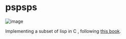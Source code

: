 # pspsps
![image](https://github.com/user-attachments/assets/0e196d58-09c0-4e46-8a11-c32489e31a0c)

Implementing a subset of lisp in C , following [this book](https://buildyourownlisp.com/).


